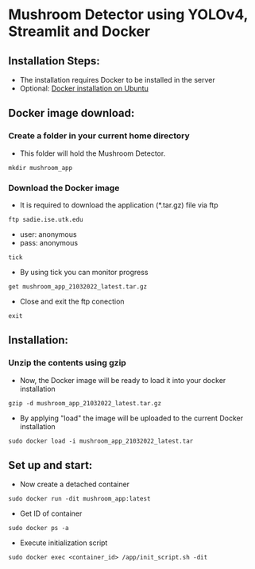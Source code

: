 # Mushroom Detector using YOLOv4, Streamlit and Docker

## Installation Steps:

* The installation requires Docker to be installed in the server
* Optional: [Docker installation on Ubuntu](https://docs.docker.com/engine/install/ubuntu/)

## Docker image download:

### Create a folder in your current home directory

* This folder will hold the Mushroom Detector.

```shell
mkdir mushroom_app
```

### Download the Docker image

* It is required to download the application (*.tar.gz) file via ftp

```shell
ftp sadie.ise.utk.edu

```
* user: anonymous
* pass: anonymous


```shell
tick
```

* By using tick you can monitor progress

```shell
get mushroom_app_21032022_latest.tar.gz
```

* Close and exit the ftp conection

```shell
exit
```

## Installation:

### Unzip the contents using gzip

* Now, the Docker image will be ready to load it into your docker installation

```shell
gzip -d mushroom_app_21032022_latest.tar.gz
```
* By applying "load" the image will be uploaded to the current Docker installation

```shell
sudo docker load -i mushroom_app_21032022_latest.tar
```

## Set up and start:

* Now create a detached container

```shell
sudo docker run -dit mushroom_app:latest
```

* Get ID of container
```shell
sudo docker ps -a
```

* Execute initialization script
```shell
sudo docker exec <container_id> /app/init_script.sh -dit
```




